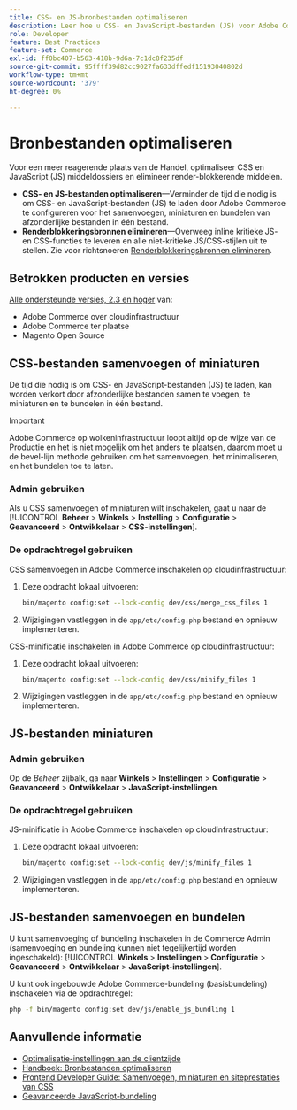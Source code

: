 ```yaml
---
title: CSS- en JS-bronbestanden optimaliseren
description: Leer hoe u CSS- en JavaScript-bestanden (JS) voor Adobe Commerce-projecten kunt samenvoegen en miniaturen via Beheer of de opdrachtregel.
role: Developer
feature: Best Practices
feature-set: Commerce
exl-id: ff0bc407-b563-418b-9d6a-7c1dc8f235df
source-git-commit: 95ffff39d82cc9027fa633dffedf15193040802d
workflow-type: tm+mt
source-wordcount: '379'
ht-degree: 0%

---
```


# Bronbestanden optimaliseren

Voor een meer reagerende plaats van de Handel, optimaliseer CSS en JavaScript (JS) middeldossiers en elimineer render-blokkerende middelen.

- **CSS- en JS-bestanden optimaliseren**—Verminder de tijd die nodig is om CSS- en JavaScript-bestanden (JS) te laden door Adobe Commerce te configureren voor het samenvoegen, miniaturen en bundelen van afzonderlijke bestanden in één bestand.
- **Renderblokkeringsbronnen elimineren**—Overweeg inline kritieke JS- en CSS-functies te leveren en alle niet-kritieke JS/CSS-stijlen uit te stellen. Zie voor richtsnoeren [Renderblokkeringsbronnen elimineren](https://web.dev/render-blocking-resources/).

## Betrokken producten en versies

[Alle ondersteunde versies, 2.3 en hoger](../../../release/versions.md) van:

- Adobe Commerce over cloudinfrastructuur
- Adobe Commerce ter plaatse
- Magento Open Source

## CSS-bestanden samenvoegen of miniaturen

De tijd die nodig is om CSS- en JavaScript-bestanden (JS) te laden, kan worden verkort door afzonderlijke bestanden samen te voegen, te miniaturen en te bundelen in één bestand.

>[!IMPORTANT]
>
>Adobe Commerce op wolkeninfrastructuur loopt altijd op de wijze van de Productie en het is niet mogelijk om het anders te plaatsen, daarom moet u de bevel-lijn methode gebruiken om het samenvoegen, het minimaliseren, en het bundelen toe te laten.

### Admin gebruiken

Als u CSS samenvoegen of miniaturen wilt inschakelen, gaat u naar de [!UICONTROL **Beheer** > **Winkels** > **Instelling** > **Configuratie** > **Geavanceerd** > **Ontwikkelaar** > **CSS-instellingen**].

### De opdrachtregel gebruiken

CSS samenvoegen in Adobe Commerce inschakelen op cloudinfrastructuur:

1. Deze opdracht lokaal uitvoeren:

   ```bash
   bin/magento config:set --lock-config dev/css/merge_css_files 1
   ```

1. Wijzigingen vastleggen in de `app/etc/config.php` bestand en opnieuw implementeren.

CSS-minificatie inschakelen in Adobe Commerce op cloudinfrastructuur:

1. Deze opdracht lokaal uitvoeren:

   ```bash
   bin/magento config:set --lock-config dev/css/minify_files 1
   ```

1. Wijzigingen vastleggen in de `app/etc/config.php` bestand en opnieuw implementeren.

## JS-bestanden miniaturen

### Admin gebruiken

Op de *Beheer* zijbalk, ga naar **Winkels** > **Instellingen** > **Configuratie** > **Geavanceerd** > **Ontwikkelaar** > **JavaScript-instellingen**.

### De opdrachtregel gebruiken

JS-minificatie in Adobe Commerce inschakelen op cloudinfrastructuur:

1. Deze opdracht lokaal uitvoeren:

   ```bash
   bin/magento config:set --lock-config dev/js/minify_files 1
   ```

1. Wijzigingen vastleggen in de `app/etc/config.php` bestand en opnieuw implementeren.

## JS-bestanden samenvoegen en bundelen

U kunt samenvoeging of bundeling inschakelen in de Commerce Admin (samenvoeging en bundeling kunnen niet tegelijkertijd worden ingeschakeld): [!UICONTROL **Winkels** > **Instellingen** > **Configuratie** > **Geavanceerd** > **Ontwikkelaar** > **JavaScript-instellingen**].

U kunt ook ingebouwde Adobe Commerce-bundeling (basisbundeling) inschakelen via de opdrachtregel:

```bash
php -f bin/magento config:set dev/js/enable_js_bundling 1
```

## Aanvullende informatie

- [Optimalisatie-instellingen aan de clientzijde](../../../performance/configuration.md#client-side-optimization-settings)
- [Handboek: Bronbestanden optimaliseren](https://docs.magento.com/user-guide/system/file-optimization.html)
- [Frontend Developer Guide: Samenvoegen, miniaturen en siteprestaties van CSS](https://developer.adobe.com/commerce/frontend-core/guide/css/#css-merging-minification-and-performance)
- [Geavanceerde JavaScript-bundeling](../../../performance/advanced-js-bundling.md)
